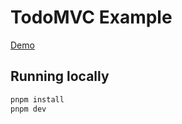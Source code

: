 # TodoMVC Example

[Demo](https://example-web-todomvc.livestore.workers.dev)

## Running locally

```bash
pnpm install
pnpm dev
```
